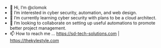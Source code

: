 - 👋 Hi, I’m @clomok
- 👀 I’m interested in cyber security, automation, and web design.
- 🌱 I’m currently learning cyber security with plans to be a cloud architect.
- 💞️ I’m looking to collaborate on setting up useful automations to promote better project management.
- 📫 How to reach me ...  https://sd-tech-solutions.com | https://thekylestyle.com

<!---
clomok/clomok is a ✨ special ✨ repository because its `README.md` (this file) appears on your GitHub profile.
You can click the Preview link to take a look at your changes.
--->
